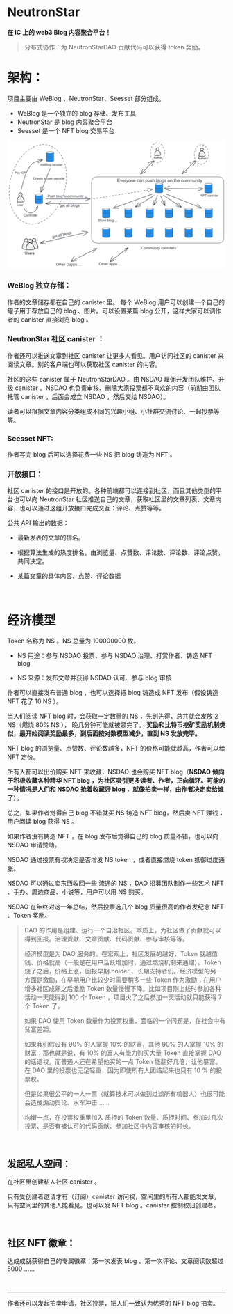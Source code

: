# NeutronStar

**在 IC 上的 web3 Blog 内容聚合平台！**

> 分布式协作：为 NeutronStarDAO 贡献代码可以获得 token 奖励。


# 架构：

项目主要由 WeBlog 、NeutronStar、Seesset 部分组成。

* WeBlog 是一个独立的 blog 存储、发布工具
* NeutronStar 是 blog 内容聚合平台
* Seesset 是一个 NFT blog 交易平台

![1](assets/readme/1.png)

### WeBlog 独立存储：

作者的文章储存都在自己的 canister 里。 每个 WeBlog 用户可以创建一个自己的罐子用于存放自己的 blog 、图片。可以设置某篇 blog 公开，这样大家可以调作者的 canister 直接浏览 blog 。

### NeutronStar 社区 canister ：

作者还可以推送文章到社区 canister 让更多人看见。用户访问社区的 canister 来阅读文章。别的客户端也可以获取社区 canister 的内容。

社区的这些 canister 属于 NeutronStarDAO 。由 NSDAO 雇佣开发团队维护、升级 canister 。NSDAO 也负责审核、删除大家投票都不喜欢的内容（前期由团队托管 canister ，后面会成立 NSDAO ，然后交给 NSDAO）。

读者可以根据文章内容分类组成不同的兴趣小组、小社群交流讨论、一起投票等等。

### Seesset NFT:

作者写完 blog 后可以选择花费一些 NS 把 blog 铸造为 NFT 。

### 开放接口：

社区 canister 的接口是开放的。各种前端都可以连接到社区，而且其他类型的平台也可以向 NeutronStar 社区推送自己的文章，获取社区里的文章列表、文章内容，也可以通过这组开放接口完成交互：评论、点赞等等。

公共 API 输出的数据：

* 最新发表的文章的排名。

* 根据算法生成的热度排名，由浏览量、点赞数、评论数、评论数、评论点赞，共同决定。

* 某篇文章的具体内容、点赞、评论数据

<br/>


# 经济模型

Token 名称为 NS 。NS 总量为 100000000 枚。

* NS 用途：参与 NSDAO 投票、参与 NSDAO 治理、打赏作者、铸造 NFT blog

* NS 来源：发布文章并获得 NSDAO 认可、参与 blog 审核

作者可以直接发布普通 blog ，也可以选择把 blog 铸造成 NFT 发布（假设铸造 NFT 花了 10 NS ）。

当人们阅读 NFT blog 时，会获取一定数量的 NS ，先到先得，总共就会发放 2 NS（燃烧 80% NS ）， 晚几分钟可能就被领完了。 **奖励和比特币挖矿奖励机制类似，最开始阅读奖励最多，到后面按对数模型减少，直到 NS 发放完毕。** 

NFT blog 的浏览量、点赞数、评论数越多，NFT 的价格可能就越高，作者可以给 NFT 定价。

所有人都可以出价购买 NFT 来收藏，NSDAO 也会购买 NFT blog（**NSDAO 倾向于积极收藏各种精华 NFT blog ，为社区吸引更多读者、作者，正向循环。可能的一种情况是人们和 NSDAO 抢着收藏好 blog ，就像拍卖一样，由作者决定卖给谁了**）。

总之，如果作者觉得自己 blog 不错就买 NS 铸造 NFT blog，然后卖 NFT 赚钱；用户阅读 blog 获得 NS 。

如果作者没有铸造 NFT ，在 blog 发布后觉得自己的 blog 质量不错，也可以向 NSDAO 申请赞助。

NSDAO 通过投票有权决定是否增发 NS token ，或者直接燃烧 token 抵御过度通胀。

NSDAO 可以通过卖东西收回一些 流通的 NS ，DAO 招募团队制作一些艺术 NFT 、手办、周边商品、小说等，用户可以用 NS 购买。

NSDAO 在年终对这一年总结，然后投票选几个 blog 质量很高的作者发纪念 NFT 、Token 奖励。



> DAO 的作用是组建、运行一个自治社区。本质上，为社区做了贡献就可以得到回报。治理贡献、文章贡献、代码贡献、参与审核等等。
>
> 经济模型是为 DAO 服务的。在宏观上，社区发展的越好，Token 就越值钱、价格就高（一般是在用户活跃增加时，通过燃烧机制来通缩）。Token 烧了之后，价格上涨，回报早期 holder 、长期支持者们。经济模型的另一方面是激励，在早期用户比较少时需要稍多一些 Token 作为激励；在用户增多社区成熟之后激励 Token 数量慢慢下降。比如项目刚上线时参加各种活动一天能得到 100 个 Token ，项目火了之后参加一天活动就只能获得 7 个 Token 了。
>
> 如果 DAO 使用 Token 数量作为投票权重，面临的一个问题是，在社会中有贫富差距。
>
> 如果我们假设有 90% 的人掌握 10% 的财富，其他 90% 的人掌握 10% 的财富：那也就是说，有 10% 的富人有能力购买大量 Token 直接掌握 DAO 的话语权。而普通人还在希望他买的一点 Token 能翻好几倍，让他暴富。在 DAO 里的投票也无足轻重，因为即使所有人团结起来也只有 10 %  的投票权。
>
> 但是如果很公平的一人一票（就算技术可以做到过滤所有机器人）也很可能会造成煽动舆论、水军冲击 ......
>
> 均衡一点，在投票权重里加入 质押的 Token 数量、质押时间、参加过几次投票、是否有被认可的代码贡献、参加社区中内容审核的时长。

<br/>

## 发起私人空间：

在社区里创建私人社区 canister 。

只有受创建者邀请才有（订阅）canister 访问权，空间里的所有人都能发文章，只有空间里的其他人能看见。也可以发 NFT blog 。canister 控制权归创建者。

<br/>

## 社区 NFT 徽章：

达成成就获得自己的专属徽章：第一次发表 blog 、第一次评论、文章阅读数超过 5000 ......

<br/>

---

作者还可以发起拍卖申请，社区投票，把人们一致认为优秀的 NFT blog 拍卖。

